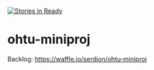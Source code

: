 [![Stories in Ready](https://badge.waffle.io/serdion/ohtu-miniproj.png?label=ready&title=Ready)](https://waffle.io/serdion/ohtu-miniproj)
# ohtu-miniproj

Backlog: https://waffle.io/serdion/ohtu-miniproj
